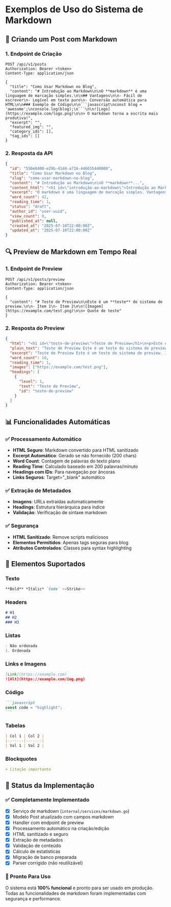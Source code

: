 # Exemplos de Uso do Sistema de Markdown

## 📝 Criando um Post com Markdown

### 1. Endpoint de Criação
```http
POST /api/v1/posts
Authorization: Bearer <token>
Content-Type: application/json

{
  "title": "Como Usar Markdown no Blog",
  "content": "# Introdução ao Markdown\n\nO **markdown** é uma linguagem de marcação simples.\n\n## Vantagens\n\n- Fácil de escrever\n- Legível em texto puro\n- Conversão automática para HTML\n\n### Exemplo de Código\n\n```javascript\nconst blog = 'awesome';\nconsole.log(blog);\n```\n\n![Logo](https://example.com/logo.png)\n\n> O markdown torna a escrita mais produtiva!",
  "excerpt": "",
  "featured_img": "",
  "category_ids": [],
  "tag_ids": []
}
```

### 2. Resposta da API
```json
{
  "id": "550e8400-e29b-41d4-a716-446655440000",
  "title": "Como Usar Markdown no Blog",
  "slug": "como-usar-markdown-no-blog",
  "content": "# Introdução ao Markdown\n\nO **markdown**...",
  "content_html": "<h1 id=\"introdução-ao-markdown\">Introdução ao Markdown</h1>\n<p>O <strong>markdown</strong> é uma linguagem de marcação simples.</p>\n<h2 id=\"vantagens\">Vantagens</h2>\n<ul>\n<li>Fácil de escrever</li>\n<li>Legível em texto puro</li>\n<li>Conversão automática para HTML</li>\n</ul>\n<h3 id=\"exemplo-de-código\">Exemplo de Código</h3>\n<pre><code class=\"language-javascript\">const blog = 'awesome';\nconsole.log(blog);\n</code></pre>\n<p><img src=\"https://example.com/logo.png\" alt=\"Logo\" /></p>\n<blockquote>\n<p>O markdown torna a escrita mais produtiva!</p>\n</blockquote>",
  "excerpt": "O markdown é uma linguagem de marcação simples. Vantagens Fácil de escrever Legível em texto puro Conversão automática para HTML Exemplo de Código const blog = 'awesome'; console.log(blog); O markdown torna a escrita mais produtiva!",
  "word_count": 42,
  "reading_time": 1,
  "status": "draft",
  "author_id": "user-uuid",
  "view_count": 0,
  "published_at": null,
  "created_at": "2025-07-10T22:00:00Z",
  "updated_at": "2025-07-10T22:00:00Z"
}
```

## 🔍 Preview de Markdown em Tempo Real

### 1. Endpoint de Preview
```http
POST /api/v1/posts/preview
Authorization: Bearer <token>
Content-Type: application/json

{
  "content": "# Teste de Preview\n\nEste é um **teste** do sistema de preview.\n\n- Item 1\n- Item 2\n\n![Imagem](https://example.com/test.png)\n\n> Quote de teste"
}
```

### 2. Resposta do Preview
```json
{
  "html": "<h1 id=\"teste-de-preview\">Teste de Preview</h1>\n<p>Este é um <strong>teste</strong> do sistema de preview.</p>\n<ul>\n<li>Item 1</li>\n<li>Item 2</li>\n</ul>\n<p><img src=\"https://example.com/test.png\" alt=\"Imagem\" /></p>\n<blockquote>\n<p>Quote de teste</p>\n</blockquote>",
  "plain_text": "Teste de Preview Este é um teste do sistema de preview. Item 1 Item 2 Quote de teste",
  "excerpt": "Teste de Preview Este é um teste do sistema de preview. Item 1 Item 2 Quote de teste",
  "word_count": 18,
  "reading_time": 1,
  "images": ["https://example.com/test.png"],
  "headings": [
    {
      "level": 1,
      "text": "Teste de Preview",
      "id": "teste-de-preview"
    }
  ]
}
```

## 📊 Funcionalidades Automáticas

### ✅ Processamento Automático
- **HTML Seguro**: Markdown convertido para HTML sanitizado
- **Excerpt Automático**: Gerado se não fornecido (200 chars)
- **Word Count**: Contagem de palavras do texto plano
- **Reading Time**: Calculado baseado em 200 palavras/minuto
- **Headings com IDs**: Para navegação por âncoras
- **Links Seguros**: Target="_blank" automático

### ✅ Extração de Metadados
- **Imagens**: URLs extraídas automaticamente
- **Headings**: Estrutura hierárquica para índice
- **Validação**: Verificação de sintaxe markdown

### ✅ Segurança
- **HTML Sanitizado**: Remove scripts maliciosos
- **Elementos Permitidos**: Apenas tags seguras para blog
- **Atributos Controlados**: Classes para syntax highlighting

## 🎨 Elementos Suportados

### Texto
```markdown
**Bold** *Italic* `Code` ~~Strike~~
```

### Headers
```markdown
# H1
## H2  
### H3
```

### Listas
```markdown
- Não ordenada
1. Ordenada
```

### Links e Imagens
```markdown
[Link](https://example.com)
![Alt](https://example.com/img.png)
```

### Código
````markdown
```javascript
const code = "highlight";
```
````

### Tabelas
```markdown
| Col 1 | Col 2 |
|-------|-------|
| Val 1 | Val 2 |
```

### Blockquotes
```markdown
> Citação importante
```

## 🔧 Status da Implementação

### ✅ Completamente Implementado
- [x] Serviço de markdown (`internal/services/markdown.go`)
- [x] Modelo Post atualizado com campos markdown
- [x] Handler com endpoint de preview
- [x] Processamento automático na criação/edição
- [x] HTML sanitizado e seguro
- [x] Extração de metadados
- [x] Validação de conteúdo
- [x] Cálculo de estatísticas
- [x] Migração de banco preparada
- [x] Parser corrigido (não reutilizável)

### 🎯 Pronto Para Uso
O sistema está **100% funcional** e pronto para ser usado em produção. Todas as funcionalidades de markdown foram implementadas com segurança e performance.
